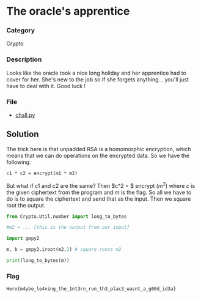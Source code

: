 # The oracle's apprentice

### Category

Crypto

### Description

Looks like the oracle took a nice long holiday and her apprentice had to cover for her. She's new to the job so if she forgets anything... you'll just have to deal with it. Good luck !

### File

- [chall.py](https://github.com/HeroCTF/HeroCTF_v4/blob/main/Crypto/Oracles_apprentice/chall.py)

## Solution

The trick here is that unpadded RSA is a homomorphic encryption, which means that we can do operations on the encrypted data. So we have the following:

```
c1 * c2 = encrypt(m1 * m2)
```

But what if c1 and c2 are the same? Then $c^2 = $ encrypt $(m^2)$ where $c$ is the given ciphertext from the program and $m$ is the flag. So all we have to do is to square the ciphertext and send that as the input. Then we square root the output.

``` python
from Crypto.Util.number import long_to_bytes

#m2 = ... [this is the output from our input]

import gmpy2

m, b = gmpy2.iroot(m2,2) # square roots m2

print(long_to_bytes(m))
```

### Flag

```Hero{m4ybe_le4ving_the_1nt3rn_run_th3_plac3_wasnt_a_g00d_id3a}```

